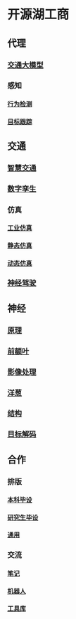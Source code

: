 # 开源湖工商
<!--所有项目关系的思维导图。-->
<!-- 使用markmap进行编辑并生成svg：https://markmap.js.org/repl -->

## 代理

### [交通大模型](https://github.com/OpenHUTB/gpt)

### 感知

#### [行为检测](https://github.com/OpenHUTB/customs) 

#### [目标跟踪](https://github.com/OpenHUTB/mot)

## 交通

### [智慧交通](https://github.com/OpenHUTB/intelligent_traffic) 

### [数字孪生](https://github.com/OpenHUTB/driving)

### 仿真

#### [工业仿真](https://github.com/OpenHUTB/matlab) 

#### [静态仿真](https://github.com/OpenHUTB/roadrunner) 

#### [动态仿真](https://github.com/OpenHUTB/roadrunner-scenario) 

### [神经驾驶](https://github.com/OpenHUTB/neuro_driving) 


## 神经

### [原理](https://github.com/OpenHUTB/neuro)

### [前额叶](https://github.com/OpenHUTB/bazaar)

### [影像处理](https://github.com/OpenHUTB/spm)

### [洋葱](https://github.com/OpenHUTB/onion)

### [结构](https://github.com/OpenHUTB/structure)

### [目标解码](https://github.com/OpenHUTB/object_decoding) 


## 合作

### 排版

#### [本科毕设](https://github.com/OpenHUTB/hutb_latex) 

#### [研究生毕设](https://github.com/OpenHUTB/master) 

#### [通用](https://github.com/OpenHUTB/latex)

### 交流

#### [笔记](https://github.com/OpenHUTB/note)

#### [机器人](https://github.com/OpenHUTB/robot_2022)

#### [工具库](https://github.com/OpenHUTB/utils)





